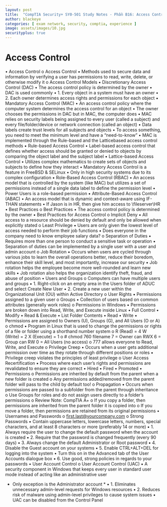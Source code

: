 ```yaml
---
layout: post
title:  "CompTIA Security+ SY0-501 Study Notes - Phần B16: Access Control"
author: blackeye
categories: [ exam network, security, comptia, experience ]
image: assets/images/10.jpg
securityplus: true
---
```


# Access Control
• Access Control
o Access Control
▪ Methods used to secure data and information by verifying a user has
permissions to read, write, delete, or otherwise modify it
o Access Control Models
▪ Discretionary Access Control (DAC)
• The access control policy is determined by the owner
• DAC is used commonly
• 1. Every object in a system must have an owner
• 2. Each owner determines access rights and permissions for each
object
▪ Mandatory Access Control (MAC)
• An access control policy where the computer system determines
the access control for an object
• The owner chooses the permissions in DAC but in MAC, the
computer does
• MAC relies on security labels being assigned to every user (called
a subject) and every file/folder/device or network connection
(called an object)
• Data labels create trust levels for all subjects and objects
• To access something, you need to meet the minimum level and
have a “need-to-know”
• MAC is implemented through the Rule-based and the Latticebased access control methods
▪ Rule-based Access Control
• Label-based access control that defines whether access should be
granted or denied to objects by comparing the object label and
the subject label
▪ Lattice-based Access Control
• Utilizes complex mathematics to create sets of objects and
subjects to define how they interact
• Mandatory Access Control is a feature in FreeBSD & SELinux
• Only in high security systems due to its complex configuration
▪ Role-Based Access Control (RBAC)
• An access model that is controlled by the system (like MAC) but
utilizes a set of permissions instead of a single data label to define
the permission level
• Power Users is a role-based permission
▪ Attribute-Based Access Control (ABAC)
• An access model that is dynamic and context-aware using IF-THAN
statements
• If Jason is in HR, then give him access to \\fileserver\HR
• Best Practices
o Best Practices
▪ The access control policy is determined by the owner
▪ Best Practices for Access Control
o Implicit Deny
▪ All access to a resource should be denied by default and only be allowed
when explicitly stated
o Least Privilege
▪ Users are only given the lowest level of access needed to perform their
job functions
▪ Does everyone in the company need to know employee salary data?
o Separation of Duties
▪ Requires more than one person to conduct a sensitive task or operation
▪ Separation of duties can be implemented by a single user with a user and
admin account
o Job Rotation
▪ Occurs when users are cycled through various jobs to learn the overall
operations better, reduce their boredom, enhance their skill level, and
most importantly, increase our security
▪ Job rotation helps the employee become more well-rounded and learn
new skills
▪ Job rotation also helps the organization identify theft, fraud, and abuse of
position
• Users and Groups
o Computers can have multiple users and groups
▪ 1. Right-click on an empty area in the Users folder of ADUC and select
Create New User
▪ 2. Create a new user within the Organizational Unit (OU) within Active
Directory
o User Rights
▪ Permissions assigned to a given user
o Groups
▪ Collection of users based on common attributes (generally work roles)
o Permissions in Windows
▪ Permissions are broken down into Read, Write, and Execute inside Linux
• Full Control
• Modify
• Read & Execute
• List Folder Contents
• Read
• Write
▪ Permissions are assigned to Owners (U), Groups (G), and All Users (O or
A)
o chmod
▪ Program in Linux that is used to change the permissions or rights of a file
or folder using a shorthand number system
o R (Read) = 4
W (Write) = 2
X (Execute) = 1
o # chmod 760 filename
7 = Owner can RWX
6 = Group can RW
0 = All Users (no access)
o 777 allows everyone to Read, Write, and Execute
o Privilege Creep
▪ Occurs when a user gets additional permission over time as they rotate
through different positions or roles
▪ Privilege creep violates the principles of least privilege
o User Access Recertification
▪ Process where each user’s rights and permissions are revalidated to
ensure they are correct
• Hired
• Fired
• Promoted
• Permissions
o Permissions are inherited by default from the parent when a new folder is
created
o Any permissions added/removed from the parent folder will pass to the child
by default too!
o Propagation
▪ Occurs when permissions are passed to a subfolder from the parent
through inheritance
o Use Groups for roles and do not assign users directly to a folder’s permissions
o Review Note: CompTIA A+
o If you copy a folder, then permissions are inherited from the parent folder it is
copied into
o If you move a folder, then permissions are retained from its
original permissions
• Usernames and Passwords
o first.last@yourcompany.com
o Strong Passwords
▪ Contain uppercase letters, lowercase letters, numbers, special characters,
and at least 8 characters or more (preferably 14 or more)
▪ 1. Always require the user to change the default password when the
account is created
▪ 2. Require that the password is changed frequently (every 90 days)
▪ 3. Always change the default Administrator or Root password
▪ 4. Disable the Guest account on your systems
▪ 5. Enable CTRL+ALT+DEL for logging into the system
• Turn this on in the Advanced tab of the User Accounts dialogue
box
▪ 6. Use good, strong policies in regards to your passwords
• User Account Control
o User Account Control (UAC)
▪ A security component in Windows that keeps every user in standard user
mode instead of acting like an administrative user
* Only exception is the Administrator account *
▪ 1. Eliminates unnecessary admin-level requests for Windows resources
▪ 2. Reduces risk of malware using admin-level privileges to cause system
issues
▪ UAC can be disabled from the Control Panel